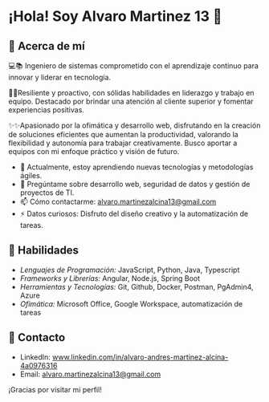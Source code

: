 # ¡Hola! Soy Alvaro Martinez 13 👋

## 🤙 Acerca de mí  
💻📚 Ingeniero de sistemas comprometido con el aprendizaje continuo para innovar y liderar en tecnología. 

💫💡Resiliente y proactivo, con sólidas habilidades en
liderazgo y trabajo en equipo. Destacado por brindar una atención al cliente superior y fomentar experiencias positivas.

✨✨Apasionado por la ofimática y desarrollo web, disfrutando en la creación de soluciones eficientes que aumentan la productividad, valorando la flexibilidad y autonomía para trabajar creativamente. Busco aportar a equipos con mi enfoque práctico y visión de futuro.

- 🌱 Actualmente, estoy aprendiendo nuevas tecnologías y metodologías ágiles.
- 💬 Pregúntame sobre desarrollo web, seguridad de datos y gestión de proyectos de TI.
- 📫 Cómo contactarme: alvaro.martinezalcina13@gmail.com
- ⚡ Datos curiosos: Disfruto del diseño creativo y la automatización de tareas.
## 💪 Habilidades

- *Lenguajes de Programación:* JavaScript, Python, Java, Typescript
- *Frameworks y Librerías:* Angular, Node.js, Spring Boot
- *Herramientas y Tecnologías:* Git, Github, Docker, Postman, PgAdmin4, Azure
- *Ofimática:* Microsoft Office, Google Workspace, automatización de tareas

## 📒 Contacto

- LinkedIn: www.linkedin.com/in/alvaro-andres-martinez-alcina-4a0976316
- Email: alvaro.martinezalcina13@gmail.com

¡Gracias por visitar mi perfil! 
